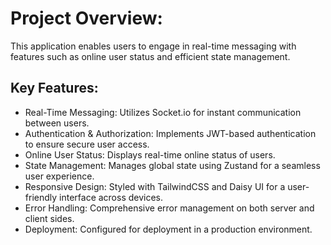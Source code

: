 # Project Overview:

This application enables users to engage in real-time messaging with features such as online user status and efficient state management.

## Key Features:

* Real-Time Messaging: Utilizes Socket.io for instant communication between users.
* Authentication & Authorization: Implements JWT-based authentication to ensure secure user access.
* Online User Status: Displays real-time online status of users.
* State Management: Manages global state using Zustand for a seamless user experience.
* Responsive Design: Styled with TailwindCSS and Daisy UI for a user-friendly interface across devices.
* Error Handling: Comprehensive error management on both server and client sides.
* Deployment: Configured for deployment in a production environment.
